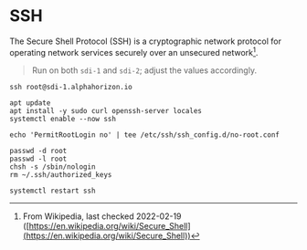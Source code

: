 # SSH

The Secure Shell Protocol (SSH) is a cryptographic network protocol for operating network services securely over an unsecured network[^note].

> Run on both `sdi-1` and `sdi-2`; adjust the values accordingly.

```shell
ssh root@sdi-1.alphahorizon.io

apt update
apt install -y sudo curl openssh-server locales
systemctl enable --now ssh

echo 'PermitRootLogin no' | tee /etc/ssh/ssh_config.d/no-root.conf

passwd -d root
passwd -l root
chsh -s /sbin/nologin
rm ~/.ssh/authorized_keys

systemctl restart ssh
```

[^note]: From Wikipedia, last checked 2022-02-19 ([https://en.wikipedia.org/wiki/Secure_Shell](https://en.wikipedia.org/wiki/Secure_Shell))

